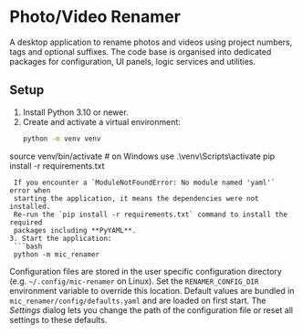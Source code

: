 # Photo/Video Renamer

A desktop application to rename photos and videos using project numbers, tags and optional suffixes. The code base is organised into dedicated packages for configuration, UI panels, logic services and utilities.

## Setup

1. Install Python 3.10 or newer.
2. Create and activate a virtual environment:
   ```bash
   python -m venv venv
 source venv/bin/activate  # on Windows use .\venv\Scripts\activate
  pip install -r requirements.txt
  ```
   If you encounter a `ModuleNotFoundError: No module named 'yaml'` error when
   starting the application, it means the dependencies were not installed.
   Re-run the `pip install -r requirements.txt` command to install the required
   packages including **PyYAML**.
3. Start the application:
   ```bash
   python -m mic_renamer
   ```

Configuration files are stored in the user specific configuration directory
(e.g. `~/.config/mic-renamer` on Linux). Set the `RENAMER_CONFIG_DIR`
environment variable to override this location. Default values are bundled in
`mic_renamer/config/defaults.yaml` and are loaded on first start. The *Settings*
dialog lets you change the path of the configuration file or reset all
settings to these defaults.

